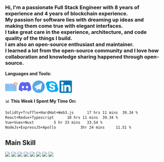 <h3>
Hi, I'm a passionate Full Stack Engineer with 8 years of experience and 4 years of blockchain experience. <br/>
My passion for software lies with dreaming up ideas and making them come true with elegant interfaces. <br/>
I take great care in the experience, architecture, and code quality of the things I build.<br/>
I am also an open-source enthusiast and maintainer. <br/>
I learned a lot from the open-source community and I love how collaboration and knowledge sharing happened through open-source.
</h3>

**Languages and Tools:**  

<a href="mailto:albertomira1114@gmail.com"><img height="40" src="https://github.com/super1114/super1114/blob/main/email.svg"></a>
<a href="https://discordapp.com/users/889578494944763905"><img height="40" src="https://github.com/super1114/super1114/blob/main/discord.svg"></a>
<a href="https://t.me/albertomira1114"><img height="40" src="https://github.com/super1114/super1114/blob/main/telegram.svg"></a>
<a href="https://join.skype.com/invite/vKmiR32UIl8D"><img height="40" src="https://github.com/super1114/super1114/blob/main/skype.svg"></a>
<a href="https://www.linkedin.com/in/alberto-mira-96b8b0224"><img height="40" src="https://github.com/super1114/super1114/blob/main/linkedin.svg"></a>

📊 **This Week I Spent My Time On:**
<!--START_SECTION:waka-->
```text
Solidty+Truffle+HardHat+Web3.js      17 hrs 11 mins  39.34 % 
React+Redux+Typescript      10 hrs 11 mins  39.34 % 
Vue+Vuex+Nuxt         5 hr 33 mins   33.54 % 
NodeJs+ExpressJS+Apollo           3hr 24 mins     11.51 % 
```
<!--END_SECTION:waka-->

## Main Skill

![](https://img.shields.io/badge/Framework-React-informational?style=flat&logo=react&logoColor=white&color=3bac3a)
![](https://img.shields.io/badge/Framework-Vue-informational?style=flat&logo=vue.js&logoColor=white&color=3bac3a)
![](https://img.shields.io/badge/Framework-Quasar-informational?style=flat&logo=quasar&logoColor=white&color=3bac3a)
![](https://img.shields.io/badge/Language-JavaScript-informational?style=flat&logo=javascript&logoColor=white&color=3bac3a)
![](https://img.shields.io/badge/Language-TypeScript-informational?style=flat&logo=typescript&logoColor=white&color=3bac3a)
![](https://img.shields.io/badge/Database-MySQL-informational?style=flat&logo=mysql&logoColor=white&color=3bac3a)
![](https://img.shields.io/badge/Database-MongoDB-informational?style=flat&logo=mongodb&logoColor=white&color=3bac3a)
![](https://img.shields.io/badge/Cloud-AWS-informational?style=flat&logo=Amazon&logoColor=white&color=3bac3a)
